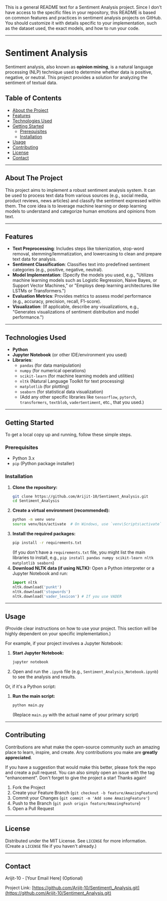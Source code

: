 This is a general README text for a Sentiment Analysis project. Since I don't have access to the specific files in your repository, this README is based on common features and practices in sentiment analysis projects on GitHub. You should customize it with details specific to your implementation, such as the dataset used, the exact models, and how to run your code.

-----

# Sentiment Analysis

Sentiment analysis, also known as **opinion mining**, is a natural language processing (NLP) technique used to determine whether data is positive, negative, or neutral. This project provides a solution for analyzing the sentiment of textual data.

## Table of Contents

  - [About the Project](https://www.google.com/search?q=%23about-the-project)
  - [Features](https://www.google.com/search?q=%23features)
  - [Technologies Used](https://www.google.com/search?q=%23technologies-used)
  - [Getting Started](https://www.google.com/search?q=%23getting-started)
      - [Prerequisites](https://www.google.com/search?q=%23prerequisites)
      - [Installation](https://www.google.com/search?q=%23installation)
  - [Usage](https://www.google.com/search?q=%23usage)
  - [Contributing](https://www.google.com/search?q=%23contributing)
  - [License](https://www.google.com/search?q=%23license)
  - [Contact](https://www.google.com/search?q=%23contact)

-----

## About The Project

This project aims to implement a robust sentiment analysis system. It can be used to process text data from various sources (e.g., social media, product reviews, news articles) and classify the sentiment expressed within them. The core idea is to leverage machine learning or deep learning models to understand and categorize human emotions and opinions from text.

-----

## Features

  * **Text Preprocessing**: Includes steps like tokenization, stop-word removal, stemming/lemmatization, and lowercasing to clean and prepare text data for analysis.
  * **Sentiment Classification**: Classifies text into predefined sentiment categories (e.g., positive, negative, neutral).
  * **Model Implementation**: (Specify the models you used, e.g., "Utilizes machine learning models such as Logistic Regression, Naive Bayes, or Support Vector Machines," or "Employs deep learning architectures like LSTMs or Transformers.")
  * **Evaluation Metrics**: Provides metrics to assess model performance (e.g., accuracy, precision, recall, F1-score).
  * **Visualization**: (If applicable, describe any visualizations, e.g., "Generates visualizations of sentiment distribution and model performance.")

-----

## Technologies Used

  * **Python**
  * **Jupyter Notebook** (or other IDE/environment you used)
  * **Libraries**:
      * `pandas` (for data manipulation)
      * `numpy` (for numerical operations)
      * `scikit-learn` (for machine learning models and utilities)
      * `nltk` (Natural Language Toolkit for text processing)
      * `matplotlib` (for plotting)
      * `seaborn` (for statistical data visualization)
      * (Add any other specific libraries like `tensorflow`, `pytorch`, `transformers`, `textblob`, `vaderSentiment`, etc., that you used.)

-----

## Getting Started

To get a local copy up and running, follow these simple steps.

### Prerequisites

  * Python 3.x
  * `pip` (Python package installer)

### Installation

1.  **Clone the repository:**
    ```bash
    git clone https://github.com/Arijit-10/Sentiment_Analysis.git
    cd Sentiment_Analysis
    ```
2.  **Create a virtual environment (recommended):**
    ```bash
    python -m venv venv
    source venv/bin/activate  # On Windows, use `venv\Scripts\activate`
    ```
3.  **Install the required packages:**
    ```bash
    pip install -r requirements.txt
    ```
    (If you don't have a `requirements.txt` file, you might list the main libraries to install, e.g., `pip install pandas numpy scikit-learn nltk matplotlib seaborn`)
4.  **Download NLTK data (if using NLTK):**
    Open a Python interpreter or a Jupyter Notebook and run:
    ```python
    import nltk
    nltk.download('punkt')
    nltk.download('stopwords')
    nltk.download('vader_lexicon') # If you use VADER
    ```

-----

## Usage

(Provide clear instructions on how to use your project. This section will be highly dependent on your specific implementation.)

For example, if your project involves a Jupyter Notebook:

1.  **Start Jupyter Notebook:**
    ```bash
    jupyter notebook
    ```
2.  Open and run the `.ipynb` file (e.g., `Sentiment_Analysis_Notebook.ipynb`) to see the analysis and results.

Or, if it's a Python script:

1.  **Run the main script:**
    ```bash
    python main.py
    ```
    (Replace `main.py` with the actual name of your primary script)

-----

## Contributing

Contributions are what make the open-source community such an amazing place to learn, inspire, and create. Any contributions you make are **greatly appreciated**.

If you have a suggestion that would make this better, please fork the repo and create a pull request. You can also simply open an issue with the tag "enhancement".
Don't forget to give the project a star\! Thanks again\!

1.  Fork the Project
2.  Create your Feature Branch (`git checkout -b feature/AmazingFeature`)
3.  Commit your Changes (`git commit -m 'Add some AmazingFeature'`)
4.  Push to the Branch (`git push origin feature/AmazingFeature`)
5.  Open a Pull Request

-----

## License

Distributed under the MIT License. See `LICENSE` for more information. (Create a `LICENSE` file if you haven't already.)

-----

## Contact

Arijit-10 - [Your Email Here] (Optional)

Project Link: [https://github.com/Arijit-10/Sentiment\_Analysis.git](https://github.com/Arijit-10/Sentiment_Analysis.git)

